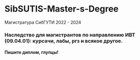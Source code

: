 # SibSUTIS-Master-s-Degree
Магистратура СибГУТИ 2022 - 2024

### Наследство для магистрантов по направлению ИВТ (09.04.01): курсачи, лабы, ргз и всякое другое.

#### Пишите диплом, глупцы!
